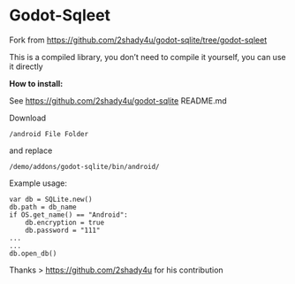 # Godot-Sqleet

Fork from https://github.com/2shady4u/godot-sqlite/tree/godot-sqleet

This is a compiled library, you don’t need to compile it yourself, you can use it directly

**How to install:**

See https://github.com/2shady4u/godot-sqlite README.md

Download 
```
/android File Folder
```
and replace 
```
/demo/addons/godot-sqlite/bin/android/
```

Example usage:

```
var db = SQLite.new()
db.path = db_name
if OS.get_name() == "Android":
	db.encryption = true
	db.password = "111"
...
...
db.open_db()
```

Thanks > https://github.com/2shady4u for his contribution
